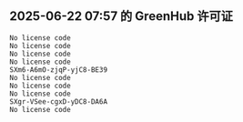 ## 2025-06-22 07:57 的 GreenHub 许可证
```
No license code
No license code
No license code
No license code
SXm6-A6mO-zjqP-yjC8-BE39
No license code
No license code
No license code
SXgr-VSee-cgxD-yDC8-DA6A
No license code
```
